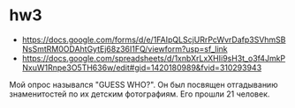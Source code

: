 # hw3
* https://docs.google.com/forms/d/e/1FAIpQLScjURrPcWvrDafp3SVhmSBNsSmtRM0ODAhtGytEj68z36I1FQ/viewform?usp=sf_link 
* https://docs.google.com/spreadsheets/d/1xnbXrLxXHIi9sH3t_o3f4JmkPNxuW1Rnpe3O5TH636w/edit#gid=1420180989&fvid=310293943

Мой опрос назывался "GUESS WHO?". Он был посвящен отгадыванию знаменитостей по их детским фотографиям. Его прошли 21 человек.  
